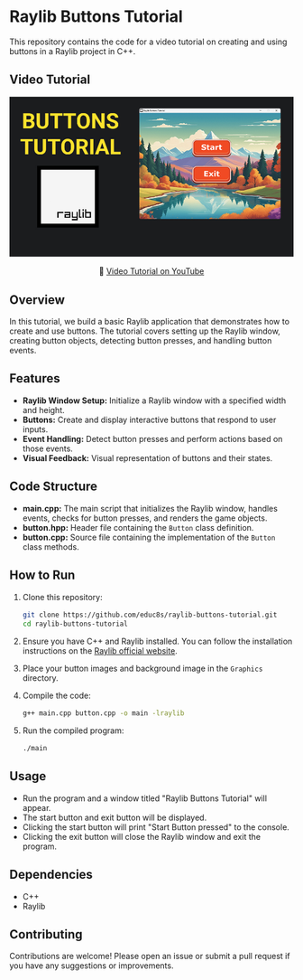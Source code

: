 
# Raylib Buttons Tutorial

This repository contains the code for a video tutorial on creating and using buttons in a Raylib project in C++.

## Video Tutorial

<p align="center">
  <img src="preview.jpg" alt="Preview" width="940">
</p>

<p align="center">
🎥 <a href="https://youtu.be/0Ct9ZWEUm7M">Video Tutorial on YouTube</a>
</p>

## Overview

In this tutorial, we build a basic Raylib application that demonstrates how to create and use buttons. The tutorial covers setting up the Raylib window, creating button objects, detecting button presses, and handling button events.

## Features

- **Raylib Window Setup:** Initialize a Raylib window with a specified width and height.
- **Buttons:** Create and display interactive buttons that respond to user inputs.
- **Event Handling:** Detect button presses and perform actions based on those events.
- **Visual Feedback:** Visual representation of buttons and their states.

## Code Structure

- **main.cpp:** The main script that initializes the Raylib window, handles events, checks for button presses, and renders the game objects.
- **button.hpp:** Header file containing the `Button` class definition.
- **button.cpp:** Source file containing the implementation of the `Button` class methods.

## How to Run

1. Clone this repository:
   ```bash
   git clone https://github.com/educ8s/raylib-buttons-tutorial.git
   cd raylib-buttons-tutorial
   ```

2. Ensure you have C++ and Raylib installed. You can follow the installation instructions on the [Raylib official website](https://www.raylib.com/).

3. Place your button images and background image in the `Graphics` directory.

4. Compile the code:
   ```bash
   g++ main.cpp button.cpp -o main -lraylib
   ```

5. Run the compiled program:
   ```bash
   ./main
   ```

## Usage

- Run the program and a window titled "Raylib Buttons Tutorial" will appear.
- The start button and exit button will be displayed.
- Clicking the start button will print "Start Button pressed" to the console.
- Clicking the exit button will close the Raylib window and exit the program.

## Dependencies

- C++
- Raylib

## Contributing

Contributions are welcome! Please open an issue or submit a pull request if you have any suggestions or improvements.
